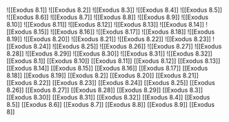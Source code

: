 ![[Exodus 8.1]]
![[Exodus 8.2]]
![[Exodus 8.3]]
![[Exodus 8.4]]
![[Exodus 8.5]]
![[Exodus 8.6]]
![[Exodus 8.7]]
![[Exodus 8.8]]
![[Exodus 8.9]]
![[Exodus 8.10]]
![[Exodus 8.11]]
![[Exodus 8.12]]
![[Exodus 8.13]]
![[Exodus 8.14]]
![[Exodus 8.15]]
![[Exodus 8.16]]
![[Exodus 8.17]]
![[Exodus 8.18]]
![[Exodus 8.19]]
![[Exodus 8.20]]
![[Exodus 8.21]]
![[Exodus 8.22]]
![[Exodus 8.23]]
![[Exodus 8.24]]
![[Exodus 8.25]]
![[Exodus 8.26]]
![[Exodus 8.27]]
![[Exodus 8.28]]
![[Exodus 8.29]]
![[Exodus 8.30]]
![[Exodus 8.31]]
![[Exodus 8.32]]
[[Exodus 8.1]]
[[Exodus 8.10]]
[[Exodus 8.11]]
[[Exodus 8.12]]
[[Exodus 8.13]]
[[Exodus 8.14]]
[[Exodus 8.15]]
[[Exodus 8.16]]
[[Exodus 8.17]]
[[Exodus 8.18]]
[[Exodus 8.19]]
[[Exodus 8.2]]
[[Exodus 8.20]]
[[Exodus 8.21]]
[[Exodus 8.22]]
[[Exodus 8.23]]
[[Exodus 8.24]]
[[Exodus 8.25]]
[[Exodus 8.26]]
[[Exodus 8.27]]
[[Exodus 8.28]]
[[Exodus 8.29]]
[[Exodus 8.3]]
[[Exodus 8.30]]
[[Exodus 8.31]]
[[Exodus 8.32]]
[[Exodus 8.4]]
[[Exodus 8.5]]
[[Exodus 8.6]]
[[Exodus 8.7]]
[[Exodus 8.8]]
[[Exodus 8.9]]
[[Exodus 8]]
